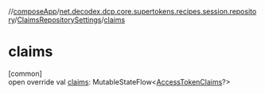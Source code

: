 //[composeApp](../../../index.md)/[net.decodex.dcp.core.supertokens.recipes.session.repository](../index.md)/[ClaimsRepositorySettings](index.md)/[claims](claims.md)

# claims

[common]\
open override val [claims](claims.md): MutableStateFlow&lt;[AccessTokenClaims](../../net.decodex.dcp.core.supertokens.claims/-access-token-claims/index.md)?&gt;
